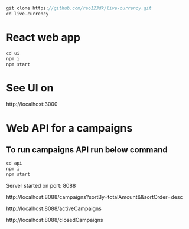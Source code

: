 
#
```javascript
git clone https://github.com/rao123dk/live-currency.git
cd live-currency

```


# React web app

```javascript
cd ui
npm i
npm start

```




# See UI on
http://localhost:3000











# Web API for a campaigns

## To run campaigns API run below command

```javascript
cd api
npm i
npm start

```
Server started on port: 8088

http://localhost:8088/campaigns?sortBy=totalAmount&&sortOrder=desc

http://localhost:8088/activeCampaigns

http://localhost:8088/closedCampaigns

